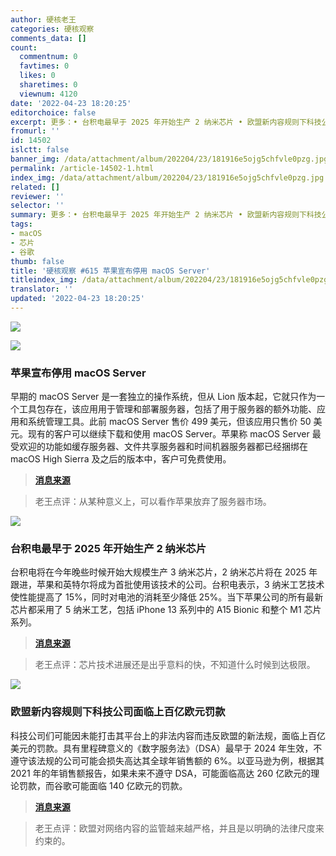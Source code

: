 ```yaml
---
author: 硬核老王
categories: 硬核观察
comments_data: []
count:
  commentnum: 0
  favtimes: 0
  likes: 0
  sharetimes: 0
  viewnum: 4120
date: '2022-04-23 18:20:25'
editorchoice: false
excerpt: 更多：• 台积电最早于 2025 年开始生产 2 纳米芯片 • 欧盟新内容规则下科技公司面临上百亿欧元罚款
fromurl: ''
id: 14502
islctt: false
banner_img: /data/attachment/album/202204/23/181916e5ojg5chfvle0pzg.jpg
permalink: /article-14502-1.html
index_img: /data/attachment/album/202204/23/181916e5ojg5chfvle0pzg.jpg
related: []
reviewer: ''
selector: ''
summary: 更多：• 台积电最早于 2025 年开始生产 2 纳米芯片 • 欧盟新内容规则下科技公司面临上百亿欧元罚款
tags:
- macOS
- 芯片
- 谷歌
thumb: false
title: '硬核观察 #615 苹果宣布停用 macOS Server'
titleindex_img: /data/attachment/album/202204/23/181916e5ojg5chfvle0pzg.jpg
translator: ''
updated: '2022-04-23 18:20:25'
---
```


![](/data/attachment/album/202204/23/181916e5ojg5chfvle0pzg.jpg)


![](/data/attachment/album/202204/23/181930jtp4utypt4hdh46r.jpg)


### 苹果宣布停用 macOS Server


早期的 macOS Server 是一套独立的操作系统，但从 Lion 版本起，它就只作为一个工具包存在，该应用用于管理和部署服务器，包括了用于服务器的额外功能、应用和系统管理工具。此前 macOS Server 售价 499 美元，但该应用只售价 50 美元。现有的客户可以继续下载和使用 macOS Server。苹果称 macOS Server 最受欢迎的功能如缓存服务器、文件共享服务器和时间机器服务器都已经捆绑在 macOS High Sierra 及之后的版本中，客户可免费使用。



> 
> **[消息来源](https://support.apple.com/en-us/HT208312)**
> 
> 
> 



> 
> 老王点评：从某种意义上，可以看作苹果放弃了服务器市场。
> 
> 
> 


![](/data/attachment/album/202204/23/181950bf2y2vk4ycfp5fh4.jpg)


### 台积电最早于 2025 年开始生产 2 纳米芯片


台积电将在今年晚些时候开始大规模生产 3 纳米芯片，2 纳米芯片将在 2025 年跟进，苹果和英特尔将成为首批使用该技术的公司。台积电表示，3 纳米工艺技术使性能提高了 15%，同时对电池的消耗至少降低 25%。当下苹果公司的所有最新芯片都采用了 5 纳米工艺，包括 iPhone 13 系列中的 A15 Bionic 和整个 M1 芯片系列。



> 
> **[消息来源](https://gizmodo.com/apple-intel-in-line-for-tsmc-2nm-chips-1848830019)**
> 
> 
> 



> 
> 老王点评：芯片技术进展还是出乎意料的快，不知道什么时候到达极限。
> 
> 
> 


![](/data/attachment/album/202204/23/182002qmzmmb2fmlrrruir.jpg)


### 欧盟新内容规则下科技公司面临上百亿欧元罚款


科技公司们可能因未能打击其平台上的非法内容而违反欧盟的新法规，面临上百亿美元的罚款。具有里程碑意义的《数字服务法》（DSA）最早于 2024 年生效，不遵守该法规的公司可能会损失高达其全球年销售额的 6%。以亚马逊为例，根据其 2021 年的年销售额报告，如果未来不遵守 DSA，可能面临高达 260 亿欧元的理论罚款，而谷歌可能面临 140 亿欧元的罚款。



> 
> **[消息来源](https://www.bloomberg.com/news/articles/2022-04-22/tech-companies-face-billions-in-fines-under-eu-content-rules)**
> 
> 
> 



> 
> 老王点评：欧盟对网络内容的监管越来越严格，并且是以明确的法律尺度来约束的。
> 
> 
>